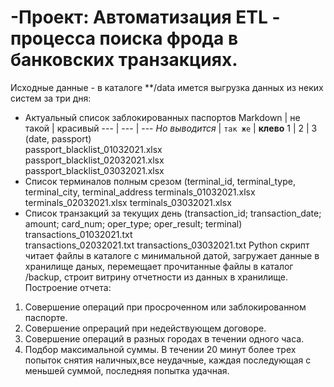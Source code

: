 # -Проект: Автоматизация ETL - процесса поиска фрода в банковских транзакциях.
Исходные данные -  в каталоге **/data  имется выгрузка данных из неких систем за три дня:
- Актуальный список заблокированных паспортов
Markdown | не такой | красивый
--- | --- | ---
*Но выводится* | `так же` | **клево**
1 | 2 | 3
(date, passport)<br>
passport_blacklist_01032021.xlsx<br>
passport_blacklist_02032021.xlsx<br>
passport_blacklist_03032021.xlsx
- Список терминалов полным срезом (terminal_id, terminal_type, terminal_city, terminal_address
terminals_01032021.xlsx
terminals_02032021.xlsx 
terminals_03032021.xlsx
- Список транзакций за текущих день (transaction_id; transaction_date; amount; card_num; oper_type; oper_result; terminal)
transactions_01032021.txt  
transactions_02032021.txt 
transactions_03032021.txt
Python скрипт читает файлы в каталоге с минимальной датой, загружает данные в хранилище даных, перемещает прочитанные файлы в каталог /backup, строит витрину отчетности из данных в хранилище.
Построение отчета:
1. Совершение операций при просроченном или заблокированном паспорте.
2. Совершение опрераций при недействующем договоре.
3. Совершение операций в разных городах в течении одного часа.
4. Подбор максимальной суммы. В течении 20 минут более трех попыток снятия наличных,все неудачные, каждая последующая с меньшей суммой, последняя попытка удачная. 

